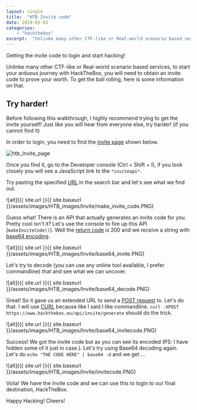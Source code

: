```yaml
---
layout: single
title:  "HTB Invite code"
date: 2019-02-01
categories:
    - "hackthebox"
excerpt:  "Unlinke many other CTF-like or Real-world scenario based services, to start your arduous journey with HackTheBox, you will need to obtain an invite code to prove your worth. To get the ball rolling, here is some information on that."
---
```

Getting the invite code to login and start hacking!

Unlinke many other CTF-like or Real-world scenario based services, to start your arduous journey with HackTheBox, you will need to obtain an invite code to prove your worth. To get the ball rolling, here is some information on that.

## Try harder!

Before following this walkthrough, I highly recommend trying to get the invite yourself! Just like you will hear from everyone else, try harder! (if you cannot find it)

In order to login, you need to find the [invite page](https://www.hackthebox.eu/invite) shown below.

<img src="{{ site.url }}{{ site.baseurl }}/assets/images/HTB_images/Invite/invite_page.PNG" alt="htb_invite_page">

Once you find it, go to the Developer console (Ctrl + Shift + I), if you look closely you will see a JavaScript link to the `*inviteapi*`.

Try pasting the specified [URL](https://www.hackthebox.eu/js/inviteapi.min.js) in the search bar and let's see what we find out.

![alt]({{ site.url }}{{ site.baseurl }}/assets/images/HTB_images/Invite/make_invite_code.PNG)

Guess what! There is an API that actually generates an invite code for you. Pretty cool isn't it? Let's use the console to fire up this API (`makeInviteCode()`). Well the [return code](https://www.restapitutorial.com/httpstatuscodes.html) is 200 and we receive a string with [base64 encoding](https://en.wikipedia.org/wiki/Base64).

![alt]({{ site.url }}{{ site.baseurl }}/assets/images/HTB_images/Invite/base64_invite.PNG)

Let's try to decode (you can use any online tool available, I prefer commandline) that and see what we can uncover.

![alt]({{ site.url }}{{ site.baseurl }}/assets/images/HTB_images/Invite/base64_decode.PNG)

Great! So it gave us an extended URL to send a [POST request](https://en.wikipedia.org/wiki/POST_(HTTP)) to. Let's do that. I will use [CURL](https://curl.haxx.se/docs/httpscripting.html) because like I said I like commandline. `curl -XPOST https://www.hackthebox.eu/api/invite/generate` should do the trick.

![alt]({{ site.url }}{{ site.baseurl }}/assets/images/HTB_images/Invite/base64_invitecode.PNG)

Success! We got the invite code but as you can see its encoded (PS: I have hidden some of it just in case.). Let's try using Base64 decoding again. Let's do `echo "THE CODE HERE" | base64 -d` and we get ...

![alt]({{ site.url }}{{ site.baseurl }}/assets/images/HTB_images/Invite/invitecode.PNG)

Voila! We have the Invite code and we can use this to login to our final destination, HackTheBox.

Happy Hacking! Cheers!
